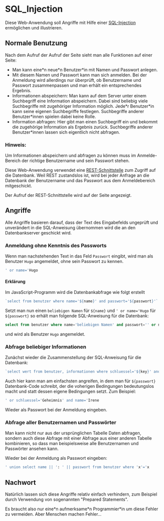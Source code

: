 # SQL_Injection

Diese Web-Anwendung soll Angriffe mit Hilfe einer [SQL-Injection](https://de.wikipedia.org/wiki/SQL-Injection)
ermöglichen und illustrieren.

## Normale Benutzung

Nach dem Aufruf der Aufruf der Seite sieht man alle Funktionen auf einer Seite:

* Man kann eine\*n neue\*n Benutzer\*in mit Namen und Passwort anlegen.
* Mit diesem Namen und Passwort kann man sich anmelden. Bei der Anmeldung wird allerdings nur
  überprüft, ob Benutzername und Passwort zusammenpassen und man erhält ein entsprechendes Ergebnis.
* Informationen abspeichern: Man kann auf dem Server unter einem Suchbegriff eine Information abspeichern.
  Dabei sind beliebig viele Suchbegriffe mit zugehöriger Information möglich. Jede\*r Benutzer\*in kann
  seine eigenen Suchbegriffe festlegen. Suchbegriffe anderer Benutzer\*innen spielen dabei keine Rolle.
* Information abfragen: Hier gibt man einen Suchbegriff ein und bekommt die zugehörige Information als
  Ergebnis zurück. Suchbegriffe anderer Benutzer\*innen lassen sich eigentlich nicht abfragen.
  
### Hinweis:

Um Informationen abspeichern und abfragen zu können muss im Anmelde-Bereich der richtige Benutzername
und sein Passwort stehen.

Diese Web-Anwendung verwendet eine [REST-Schnittstelle](https://de.wikipedia.org/wiki/Representational_State_Transfer)
zum Zugriff auf die Datenbank. Weil REST zustandslos ist, wird bei jeder Anfrage an die Datenbank der Benutzername
und das Passwort aus dem Anmeldebereich mitgeschickt.

Der Aufruf der REST-Schnittstelle wird auf der Seite angezeigt.
  
## Angriffe

Alle Angriffe basieren darauf, dass der Text des Eingabefelds ungeprüft und unverändert in die SQL-Anweisung übernommen wird
die an den Datenbankserver geschickt wird.

### Anmeldung ohne Kenntnis des Passworts

Wenn man nachstehenden Text in das Feld `Passwort` eingibt, wird man als Benutzer `Hugo` angemeldet, ohne sein Passwort 
zu kennen.

```sql
' or name='Hugo
```

#### Erklärung

Im JavaScript-Programm wird die Datenbankabfrage wie folgt erstellt

```javascript
`select from benutzer where name='${name}' and passwort='${passwort}'`
```

Setzt man nun einen `beliebigen Namen` für `${name}` und `' or name='Hugo` für `${passwort}` so erhält man folgende SQL-Anweisung
für die Datenbank:

```sql
select from benutzer where name='beliebigen Namen' and passwort='' or name='Hugo'
```

und wird als Benutzer `Hugo` angemeldet.

### Abfrage beliebiger Informationen

Zunächst wieder die Zusammenstellung der SQL-Anweisung für die Datenbank:

```javascript
`select wert from benutzer, informationen where schluessel='${key}' and name='${name}' and passwort='${passwort}'`
```

Auch hier kann man am einfachsten angreifen, in dem man für `${passwort}` Datenbank-Code schreibt, der die 
voherigen Bedingungen bedeutungslos macht und statt dessen eigene Bedingungen setzt. Zum Beispiel:

```sql
' or schluessel='Geheimnis' and name='Irene
```

Wieder als Passwort bei der Anmeldung eingeben.

### Abfrage aller Benutzernamen und Passwörter

Man kann nicht nur aus der ursprünglichen Tabelle Daten abfragen, sondern auch diese Abfrage
mit einer Abfrage aus einer anderen Tabelle kombinieren, so dass man beispielsweise alle Benutzernamen
und Passwörter ansehen kann.

Wieder bei der Anmeldung als Passwort eingeben:

```sql
' union select name || ': ' || passwort from benutzer where 'x'='x
```
## Nachwort

Natürlich lassen sich diese Angriffe relativ einfach verhindern, zum Beispiel durch Verwendung von
sogenannten "Prepared Statements".

Es braucht also nur eine\*n aufmerksame\*n Programmier\*in um diese Fehler zu vermeiden. Aber Menschen
machen Fehler…